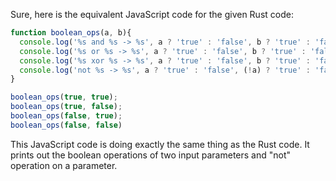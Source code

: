 Sure, here is the equivalent JavaScript code for the given Rust code:

```javascript
function boolean_ops(a, b){
  console.log('%s and %s -> %s', a ? 'true' : 'false', b ? 'true' : 'false', (a && b) ? 'true': 'false');
  console.log('%s or %s -> %s', a ? 'true' : 'false', b ? 'true' : 'false', (a || b) ? 'true': 'false');
  console.log('%s xor %s -> %s', a ? 'true' : 'false', b ? 'true' : 'false', (a ^ b) ? 'true': 'false');
  console.log('not %s -> %s', a ? 'true' : 'false', (!a) ? 'true' : 'false');
}

boolean_ops(true, true);
boolean_ops(true, false);
boolean_ops(false, true);
boolean_ops(false, false)
```
This JavaScript code is doing exactly the same thing as the Rust code. It prints out the boolean operations of two input parameters and "not" operation on a parameter.
